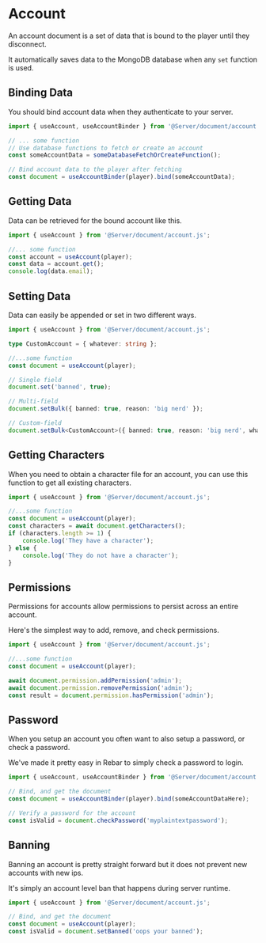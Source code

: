 # Account

An account document is a set of data that is bound to the player until they disconnect.

It automatically saves data to the MongoDB database when any `set` function is used.

## Binding Data

You should bind account data when they authenticate to your server.

```ts
import { useAccount, useAccountBinder } from '@Server/document/account.js';

// ... some function
// Use database functions to fetch or create an account
const someAccountData = someDatabaseFetchOrCreateFunction();

// Bind account data to the player after fetching
const document = useAccountBinder(player).bind(someAccountData);
```

## Getting Data

Data can be retrieved for the bound account like this.

```ts
import { useAccount } from '@Server/document/account.js';

//... some function
const account = useAccount(player);
const data = account.get();
console.log(data.email);
```

## Setting Data

Data can easily be appended or set in two different ways.

```ts
import { useAccount } from '@Server/document/account.js';

type CustomAccount = { whatever: string };

//...some function
const document = useAccount(player);

// Single field
document.set('banned', true);

// Multi-field
document.setBulk({ banned: true, reason: 'big nerd' });

// Custom-field
document.setBulk<CustomAccount>({ banned: true, reason: 'big nerd', whatever: 'hi' });
```

## Getting Characters

When you need to obtain a character file for an account, you can use this function to get all existing characters.

```ts
import { useAccount } from '@Server/document/account.js';

//...some function
const document = useAccount(player);
const characters = await document.getCharacters();
if (characters.length >= 1) {
    console.log('They have a character');
} else {
    console.log('They do not have a character');
}
```

## Permissions

Permissions for accounts allow permissions to persist across an entire account.

Here's the simplest way to add, remove, and check permissions.

```ts
import { useAccount } from '@Server/document/account.js';

//...some function
const document = useAccount(player);

await document.permission.addPermission('admin');
await document.permission.removePermission('admin');
const result = document.permission.hasPermission('admin');
```

## Password

When you setup an account you often want to also setup a password, or check a password.

We've made it pretty easy in Rebar to simply check a password to login.

```ts
import { useAccount, useAccountBinder } from '@Server/document/account.js';

// Bind, and get the document
const document = useAccountBinder(player).bind(someAccountDataHere);

// Verify a password for the account
const isValid = document.checkPassword('myplaintextpassword');
```

## Banning

Banning an account is pretty straight forward but it does not prevent new accounts with new ips.

It's simply an account level ban that happens during server runtime.

```ts
import { useAccount } from '@Server/document/account.js';

// Bind, and get the document
const document = useAccount(player);
const isValid = document.setBanned('oops your banned');
```
